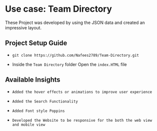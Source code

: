 # Use case: Team Directory

These Project was developed by using the JSON data and created an impressive layout.

## Project Setup Guide

- `git clone https://github.com/Nafees2789/Team-Directory.git `

- Inside the `Team Directory` folder Open the `index.HTML` file

## Available Insights

- `Added the hover effects or animations to improve user experience`

- `Added the Search Functionality`

- `Added Font style Poppins`

- `Developed the Website to be responsive for the both the web view and mobile view`
